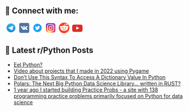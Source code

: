 ## 🔎 Connect with me:
[<img src="https://github.com/bullbesh/bullbesh/blob/main/images/Telegram.png" width="32" height="32" />](https://t.me/bullbesh)
[<img src="https://github.com/bullbesh/bullbesh/blob/main/images/VK.png" width="32" height="32" />](https://vk.com/bullbesh)
[<img src="https://github.com/bullbesh/bullbesh/blob/main/images/Twitter.png" width="32" height="32" />](https://twitter.com/bullbesh1)
[<img src="https://github.com/bullbesh/bullbesh/blob/main/images/Instagram.png" width="32" height="32" />](https://www.instagram.com/bullbesh)
[<img src="https://github.com/bullbesh/bullbesh/blob/main/images/Reddit.png" width="32" height="32" />](https://www.reddit.com/user/bullbesh)
[<img src="https://github.com/bullbesh/bullbesh/blob/main/images/YouTube.png" width="32" height="32" />](https://www.youtube.com/channel/UCtfjRs6uzgq5mfm8S06WTcg)

## 📕 Latest r/Python Posts
<!-- BLOG-POST-LIST:START -->
- [Eel Python?](https://www.reddit.com/r/Python/comments/10021de/eel_python/)
- [Video about projects that I made in 2022 using Pygame](https://www.reddit.com/r/Python/comments/zzzhzv/video_about_projects_that_i_made_in_2022_using/)
- [Don’t Use This Syntax To Access A Dictionary Value In Python](https://www.reddit.com/r/Python/comments/zzxdoi/dont_use_this_syntax_to_access_a_dictionary_value/)
- [Polars: The Next Big Python Data Science Library... written in RUST?](https://www.reddit.com/r/Python/comments/zzw1ov/polars_the_next_big_python_data_science_library/)
- [1 year ago I started building Practice Probs - a site with 138 programming practice problems primarily focused on Python for data science](https://www.reddit.com/r/Python/comments/zzv4zt/1_year_ago_i_started_building_practice_probs_a/)
<!-- BLOG-POST-LIST:END -->

